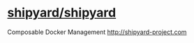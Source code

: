 # [shipyard/shipyard](https://github.com/shipyard/shipyard)

Composable Docker Management http://shipyard-project.com
